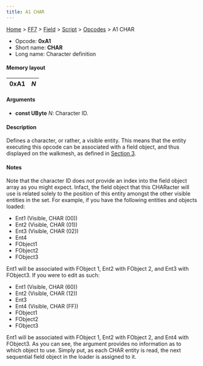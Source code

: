 ```yaml
---
title: A1 CHAR
---
```


[Home](Main%20Page.md) > [FF7](FF7.md) > [Field](FF7/Field.md) > [Script](FF7/Field/Script.md) > [Opcodes](FF7/Field/Script/Opcodes.md) > A1 CHAR

-   Opcode: **0xA1**
-   Short name: **CHAR**
-   Long name: Character definition

#### Memory layout

| 0xA1 | *N* |
|------|-----|

#### Arguments

-   **const UByte** *N*: Character ID.

#### Description

Defines a character, or rather, a visible entity. This means that the
entity executing this opcode can be associated with a field object, and
thus displayed on the walkmesh, as defined in [Section 3][].

#### Notes

Note that the character ID does *not* provide an index into the field
object array as you might expect. Infact, the field object that this
CHARacter will use is related solely to the position of this entity
amongst the other visible entities in the set. For example, if you have
the following entities and objects loaded:

-   Ent1 (Visible, CHAR (00))
-   Ent2 (Visible, CHAR (01))
-   Ent3 (Visible, CHAR (02))
-   Ent4
-   FObject1
-   FObject2
-   FObject3

Ent1 will be associated with FObject 1, Ent2 with FObject 2, and Ent3
with FObject3. If you were to edit as such:

-   Ent1 (Visible, CHAR (60))
-   Ent2 (Visible, CHAR (12))
-   Ent3
-   Ent4 (Visible, CHAR (FF))
-   FObject1
-   FObject2
-   FObject3

Ent1 will be associated with FObject 1, Ent2 with FObject 2, and Ent4
with FObject3. As you can see, the argument provides no information as
to which object to use. Simply put, as each CHAR entity is read, the
next sequential field object in the loader is assigned to it.

  [Section 3]: ../../../../../../../../FF7/Field/Object%20Loader.md "wikilink"
